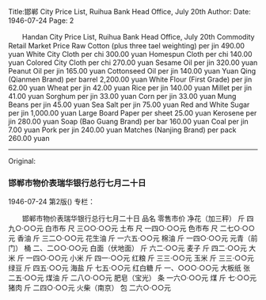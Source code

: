 Title:邯郸 City Price List, Ruihua Bank Head Office, July 20th
Author:
Date: 1946-07-24
Page: 2

　　Handan City Price List, Ruihua Bank Head Office, July 20th
    Commodity                                     Retail Market Price
    Raw Cotton (plus three tael weighting)         per jin         490.00 yuan
    White City Cloth                            per chi         300.00 yuan
    Homespun Cloth                              per chi         140.00 yuan
    Colored City Cloth                          per chi         270.00 yuan
    Sesame Oil                                  per jin         320.00 yuan
    Peanut Oil                                  per jin         165.00 yuan
    Cottonseed Oil                              per jin         140.00 yuan
    Yuan Qing (Qianmen Brand)                  per barrel      2,200.00 yuan
    White Flour (First Grade)                   per jin         62.00 yuan
    Wheat                                       per jin         42.00 yuan
    Rice                                        per jin         140.00 yuan
    Millet                                      per jin         41.00 yuan
    Sorghum                                     per jin         33.00 yuan
    Corn                                        per jin         33.00 yuan
    Mung Beans                                  per jin         45.00 yuan
    Sea Salt                                    per jin         75.00 yuan
    Red and White Sugar                         per jin         1,000.00 yuan
    Large Board Paper                           per sheet       25.00 yuan
    Kerosene                                    per jin         280.00 yuan
    Soap (Bao Guang Brand)                      per bar         160.00 yuan
    Coal                                        per jin         7.00 yuan
    Pork                                        per jin         240.00 yuan
    Matches (Nanjing Brand)                     per pack        260.00 yuan



<hr /> 

Original: 


### 邯郸市物价表瑞华银行总行七月二十日

1946-07-24
第2版()
专栏：

　　邯郸市物价表瑞华银行总行七月二十日
    品名                                          零售市价
    净花（加三秤）                  斤          四九○·○○元
    白市布                          尺          三○○·○○元
    土布                            尺          一四○·○○元
    色市布                          尺          二七○·○○元
    香油                            斤          三二○·○○元
    花生油                          斤          一六五·○○元
    棉油                            斤          一四○·○○元
    元青（前门）                    桶          二、二○○·○○元
    白面（伏地面）                  斤          六二·○○元
    麦子                            斤          四二·○○元
    大米                            斤          一四○·○○元
    小米                            斤          四一·○○元
    红粮                            斤          三三·○○元
    玉米                            斤          三三·○○元
    绿豆                            斤          四五·○○元
    海盐                            斤          七五·○○元
    红白糖                          斤          一、○○○·○○元
    大板纸                          张          二五·○○元
    煤油                            斤          二八○·○○元
    肥皂（宝光）                    条          一六○·○○元
    煤                              斤          七·○○元
    猪肉                            斤          二四○·○○元
    火柴（南京）                    包          二六○·○○元
